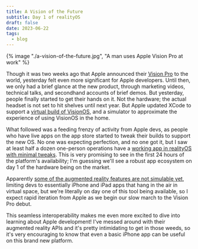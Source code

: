 ```yaml
---
title: A Vision of the Future
subtitle: Day 1 of realityOS
draft: false
date: 2023-06-22
tags:
  - blog
---
```


{% image "./a-vision-of-the-future.jpg", "A man uses Apple Vision Pro at work" %}

Though it was two weeks ago that Apple announced their [Vision Pro](https://www.apple.com/apple-vision-pro/) to the world, yesterday felt even more significant for Apple developers.  Until then, we only had a brief glance at the new product, through marketing videos, technical talks, and secondhand accounts of brief demos.  But yesterday, people finally started to get their hands on it.  Not the hardware; the actual headset is not set to hit shelves until next year.  But Apple updated XCode to support a [virtual build of VisionOS](https://www.apple.com/newsroom/2023/06/developer-tools-to-create-spatial-experiences-for-apple-vision-pro-now-available/), and a simulator to approximate the experience of using VisionOS in the home.

What followed was a feeding frenzy of activity from Apple devs, as people who have live apps on the app store started to tweak their builds to support the new OS.  No one was expecting perfection, and no one got it, but I saw at least half a dozen one-person operations have a [working app in realityOS with minimal tweaks](https://mastodon.social/@stroughtonsmith/110588469531560290).  This is very promising to see in the first 24 hours of the platform's availability; I'm guessing we'll see a robust app ecosystem on day 1 of the hardware being on the market.

Apparently [some of the augmented reality features are not simulable yet](https://mastodon.social/@stroughtonsmith/110588400319637388), limiting devs to essentially iPhone and iPad apps that hang in the air in virtual space, but we're literally on day one of this tool being available, so I expect rapid iteration from Apple as we begin our slow march to the Vision Pro debut.

This seamless interoperability makes me even more excited to dive into learning about Apple development!  I've messed around with their augmented reality APIs and it's pretty intimidating to get in those weeds, so it's very encouraging to know that even a basic iPhone app can be useful on this brand new platform.